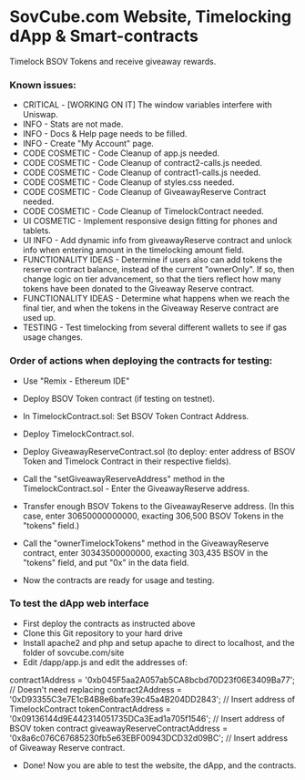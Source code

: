 # SovCube.com Website, Timelocking dApp & Smart-contracts

Timelock BSOV Tokens and receive giveaway rewards.

### Known issues:

- CRITICAL - [WORKING ON IT] The window variables interfere with Uniswap.
- INFO - Stats are not made.
- INFO - Docs & Help page needs to be filled.
- INFO - Create "My Account" page.
- CODE COSMETIC - Code Cleanup of app.js needed.
- CODE COSMETIC - Code Cleanup of contract2-calls.js needed.
- CODE COSMETIC - Code Cleanup of contract1-calls.js needed.
- CODE COSMETIC - Code Cleanup of styles.css needed.
- CODE COSMETIC - Code Cleanup of GiveawayReserve Contract needed.
- CODE COSMETIC - Code Cleanup of TimelockContract needed.
- UI COSMETIC - Implement responsive design fitting for phones and tablets.
- UI INFO - Add dynamic info from giveawayReserve contract and unlock info when entering amount in the timelocking amount field. 
- FUNCTIONALITY IDEAS - Determine if users also can add tokens the reserve contract balance, instead of the current "ownerOnly". If so, then change logic on tier advancement, so that the tiers reflect how many tokens have been donated to the Giveaway Reserve contract.
- FUNCTIONALITY IDEAS - Determine what happens when we reach the final tier, and when the tokens in the Giveaway Reserve contract are used up.
- TESTING - Test timelocking from several different wallets to see if gas usage changes.


### Order of actions when deploying the contracts for testing:
- Use "Remix - Ethereum IDE"
- Deploy BSOV Token contract (if testing on testnet).
- In TimelockContract.sol: Set BSOV Token Contract Address.
- Deploy TimelockContract.sol.
- Deploy GiveawayReserveContract.sol (to deploy: enter address of BSOV Token and Timelock Contract in their respective fields).
- Call the "setGiveawayReserveAddress" method in the TimelockContract.sol - Enter the GiveawayReserve address.
- Transfer enough BSOV Tokens to the GiveawayReserve address. (In this case, enter 30650000000000, exacting 306,500 BSOV Tokens in the "tokens" field.)
- Call the "ownerTimelockTokens" method in the GiveawayReserve contract, enter 30343500000000, exacting 303,435 BSOV in the "tokens" field, and put "0x" in the data field.

- Now the contracts are ready for usage and testing.

### To test the dApp web interface
- First deploy the contracts as instructed above
- Clone this Git repository to your hard drive
- Install apache2 and php and setup apache to direct to localhost, and the folder of sovcube.com/site
- Edit /dapp/app.js and edit the addresses of:

contract1Address = '0xb045F5aa2A057ab5CA8bcbd70D23f06E3409Ba77'; // Doesn't need replacing
contract2Address = '0xD93355C3e7E1cB4B8e6bafe39c45a4B204DD2843'; // Insert address of TimelockContract
tokenContractAddress = '0x09136144d9E442314051735DCa3Ead1a705f1546'; // Insert address of BSOV token contract
giveawayReserveContractAddress = '0x8a6c076C67685230fb5e63EBF00943DCD32d09BC'; // Insert address of Giveaway Reserve contract.


- Done! Now you are able to test the website, the dApp, and the contracts.


